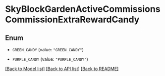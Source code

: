 # SkyBlockGardenActiveCommissionsCommissionExtraRewardCandy

## Enum


* `GREEN_CANDY` (value: `"GREEN_CANDY"`)

* `PURPLE_CANDY` (value: `"PURPLE_CANDY"`)


[[Back to Model list]](../README.md#documentation-for-models) [[Back to API list]](../README.md#documentation-for-api-endpoints) [[Back to README]](../README.md)


